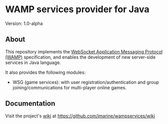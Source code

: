 WAMP services provider for Java
===============================

Version: 1.0-alpha


About
-----

This repository implements the [WebSocket Application Messaging Protocol (WAMP)](http://wamp.ws/spec) specification, and enables the development of new server-side services in Java language.

It also provides the following modules:
* WSG (game services): with user registration/authentication and group joining/communications for multi-player online games.


Documentation
-------------
Visit the project's [wiki](https://github.com/jmarine/wampservices/wiki) at https://github.com/jmarine/wampservices/wiki

